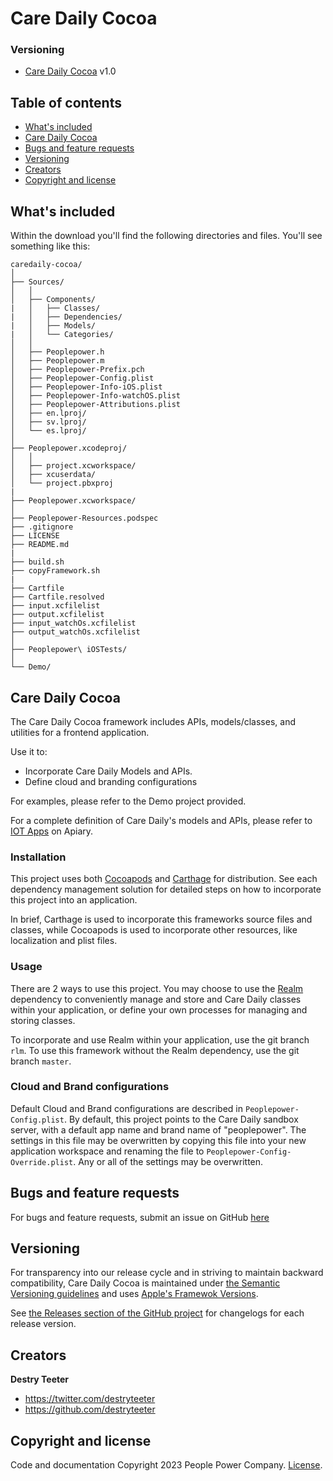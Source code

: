 # Care Daily Cocoa

### Versioning

* [Care Daily Cocoa](https://github.com/CareDailyAI/caredaily-cocoa) v1.0

## Table of contents

* [What's included](#whats-included)
* [Care Daily Cocoa](#caredaily-cocoa)
* [Bugs and feature requests](#bugs-and-feature-requests)
* [Versioning](#versioning)
* [Creators](#creators)
* [Copyright and license](#copyright-and-license)


## What's included

Within the download you'll find the following directories and files. You'll see something like this:

```
caredaily-cocoa/
│
├── Sources/
│	│
│	├── Components/
|   │   ├── Classes/
|   │   ├── Dependencies/
|   │   ├── Models/
|   │   └── Categories/
│   │
│   ├── Peoplepower.h
│   ├── Peoplepower.m
│   ├── Peoplepower-Prefix.pch
│   ├── Peoplepower-Config.plist
│   ├── Peoplepower-Info-iOS.plist
│   ├── Peoplepower-Info-watchOS.plist
│   ├── Peoplepower-Attributions.plist
│   ├── en.lproj/
│   ├── sv.lproj/
│   └── es.lproj/ 
│	
├── Peoplepower.xcodeproj/
│	│
│	├── project.xcworkspace/
│	├── xcuserdata/
│	└── project.pbxproj 
|
├── Peoplepower.xcworkspace/
│
├── Peoplepower-Resources.podspec
├── .gitignore
├── LICENSE
├── README.md
|
├── build.sh
├── copyFramework.sh
|
├── Cartfile
├── Cartfile.resolved
├── input.xcfilelist
├── output.xcfilelist
├── input_watchOs.xcfilelist
├── output_watchOs.xcfilelist
│
├── Peoplepower\ iOSTests/
│
└── Demo/
```

## Care Daily Cocoa

The Care Daily Cocoa framework includes APIs, models/classes, and utilities for a frontend application.

Use it to:

* Incorporate Care Daily Models and APIs.  
* Define cloud and branding configurations

For examples, please refer to the Demo project provided.

For a complete definition of Care Daily's models and APIs, please refer to [IOT Apps](https://iotapps.docs.apiary.io/) on Apiary.

### Installation

This project uses both [Cocoapods](https://cocoapods.org) and [Carthage](https://github.com/Carthage/Carthage) for distribution. See each dependency management solution for detailed steps on how to incorporate this project into an application.

In brief, Carthage is used to incorporate this frameworks source files and classes, while Cocoapods is used to incorporate other resources, like localization and plist files.

### Usage

There are 2 ways to use this project.  You may choose to use the [Realm](https://realm.io) dependency to conveniently manage and store and Care Daily classes within your application, or define your own processes for managing and storing classes.

To incorporate and use Realm within your application, use the git branch `rlm`. 
To use this framework without the Realm dependency, use the git branch `master`. 

### Cloud and Brand configurations

Default Cloud and Brand configurations are described in `Peoplepower-Config.plist`.  By default, this project points to the Care Daily sandbox server, with a default app name and brand name of "peoplepower".  The settings in this file may be overwritten by copying this file into your new application workspace and renaming the file to `Peoplepower-Config-Override.plist`.  Any or all of the settings may be overwritten.  

## Bugs and feature requests

For bugs and feature requests, submit an issue on GitHub [here](https://github.com/CareDailyAI/caredaily-cocoa/issues)

## Versioning

For transparency into our release cycle and in striving to maintain backward compatibility, Care Daily Cocoa is maintained under [the Semantic Versioning guidelines](http://semver.org/) and uses [Apple's Framewok Versions](https://developer.apple.com/library/archive/documentation/MacOSX/Conceptual/BPFrameworks/Concepts/VersionInformation.html).

See [the Releases section of the GitHub project](https://github.com/CareDailyAI/caredaily-cocoa/releases) for changelogs for each release version.

## Creators

**Destry Teeter**

* <https://twitter.com/destryteeter>
* <https://github.com/destryteeter>

## Copyright and license

Code and documentation Copyright 2023 People Power Company. [License](https://github.com/CareDailyAI/caredaily-cocoa/blob/master/LICENSE).
